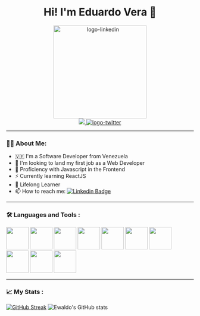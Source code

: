 <h1 align="center"> Hi! I'm Eduardo Vera 🤟</h1>

<div id="header" align="center" width='500px'>
  <img src="https://media3.giphy.com/media/iIqmM5tTjmpOB9mpbn/giphy.gif?cid=790b761151f31f899444ac109570010daf1b8681fe18d8c1&rid=giphy.gif&ct=g" alt="logo-linkedin" width="250"/>  
</div>

<div id="badges" align="center" padding-top="10">
  <a href="https://www.linkedin.com/in/eduardo-vera-612626191/" target="_blank">
    <img src="https://img.shields.io/badge/-LinkedIn-%230072b1?logo=linkedin&logoColor=white&style=for-the-badge"/>
  </a>
  <a href="https://twitter.com/ewa1do">
    <img src="https://img.shields.io/badge/-twitter-1DA1F2?logo=twitter&logoColor=white&style=for-the-badge" alt="logo-twitter"/>
  </a>
</div>

<!-- --- -->

<!-- <div align="center">
   <img src="https://media.giphy.com/media/dWesBcTLavkZuG35MI/giphy.gif" width="600" height="300"/>
</div>
 -->
---

### :man_technologist: About Me: 

- 🇻🇪 I'm a Software Developer from Venezuela
- 🔭 I'm looking to land my first job as a Web Developer
- 🌱 Proficiency with Javascript in the Frontend 
- ⚡ Currently learning ReactJS
- 🧠 Lifelong Learner
- 📫 How to reach me: [![Linkedin Badge](https://img.shields.io/badge/-LinkedIn-blue?style=flat&logo=Linkedin&logoColor=white)](https://www.linkedin.com/in/eduardo-vera-612626191/)

---

### 🛠️ Languages and Tools :

<div>
  <img src="https://cdn.jsdelivr.net/gh/devicons/devicon/icons/javascript/javascript-plain.svg" width="60" height="60"/>
  <img src="https://cdn.jsdelivr.net/gh/devicons/devicon/icons/css3/css3-plain-wordmark.svg" width="60" height="60"/>
  <img src="https://cdn.jsdelivr.net/gh/devicons/devicon/icons/html5/html5-plain-wordmark.svg" width="60" height="60"/>
  <img src="https://cdn.jsdelivr.net/gh/devicons/devicon/icons/git/git-plain.svg" width="60" height="60"/>
  <img src="https://cdn.jsdelivr.net/gh/devicons/devicon/icons/sass/sass-original.svg" width="60" height="60"/>
  <img src="https://cdn.jsdelivr.net/gh/devicons/devicon/icons/nodejs/nodejs-original.svg" width="60" height="60"/>
  <img src="https://cdn.jsdelivr.net/gh/devicons/devicon/icons/express/express-original-wordmark.svg" width="60" height="60"/>
  <img src="https://cdn.jsdelivr.net/gh/devicons/devicon/icons/mongodb/mongodb-plain-wordmark.svg" width="60" height="60"/>
  <img src="https://cdn.jsdelivr.net/gh/devicons/devicon/icons/react/react-original-wordmark.svg" width="60" height="60"/>
  <img src="https://cdn.jsdelivr.net/gh/devicons/devicon/icons/figma/figma-original.svg" width="60" height="60"/>
 </div>

--- 

### 📈 My Stats :


[![GitHub Streak](http://github-readme-streak-stats.herokuapp.com?user=ewa1do&theme=tokyonight&date_format=M%20j%5B%2C%20Y%5D)](https://git.io/streak-stats)
![Ewaldo's GitHub stats](https://github-readme-stats.vercel.app/api?username=ewa1do&show_icons=true&theme=tokyonight)


<!--
**ewa1do/ewa1do** is a ✨ _special_ ✨ repository because its `README.md` (this file) appears on your GitHub profile.

Here are some ideas to get you started:

- 🔭 I’m currently working on ...
- 🌱 I’m currently learning ...
- 👯 I’m looking to collaborate on ...
- 🤔 I’m looking for help with ...
- 💬 Ask me about ...
- 📫 How to reach me: ...
- 😄 Pronouns: ...
- ⚡ Fun fact: ...
-->
